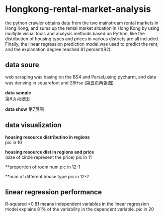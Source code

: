 # Hongkong-rental-market-analysis
the python crawler obtains data from the two mainstream rental markets in Hong Kong, and sums up the rental market situation in Hong Kong by using multiple visual tools and analysis methods based on Python, like the distribution of housing types and prices in various districts are all included. Finally, the linear regression prediction model was used to predict the rent, and the explanation degree reached 81 percent(R2).


## data soure
web scraping was basing on the BS4 and Parsel,using pycharm, and data was deriving in squarefoot and 28Hse
(第五页两张图)

**data sample**<br>
第6页两张图

**data show**
第7页图

## data visualization
**housing resource distributino in regions**<br>
pic in 10

**housing resource dist in regions and price**<br>
(size of circle represent the price)
pic in 11

**proportion of room num
pic in 12-1

**num of different house type
pic in 12-2


## linear regression performance
R-squared =0.81 means independent variables in the linear regression model explains 81% of the variability in the dependent variable.
pic in 20





